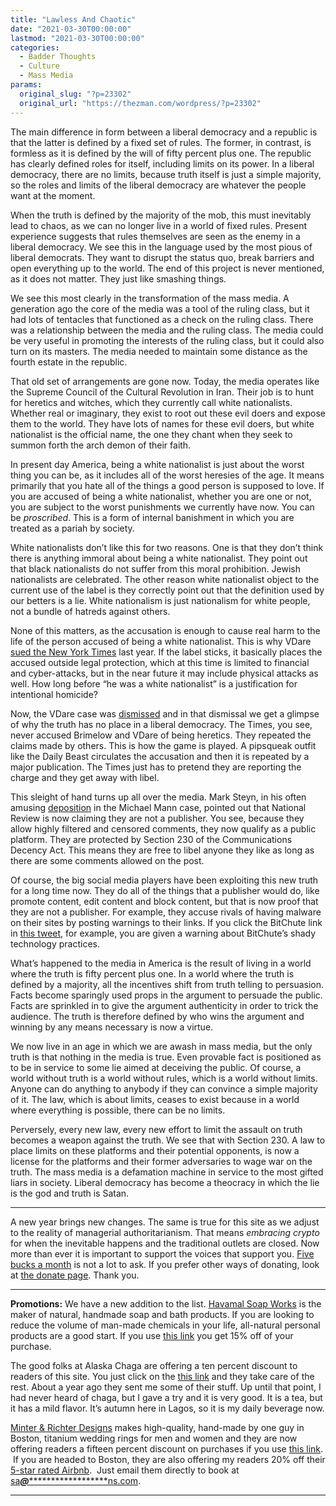 ```yaml
---
title: "Lawless And Chaotic"
date: "2021-03-30T00:00:00"
lastmod: "2021-03-30T00:00:00"
categories:
  - Badder Thoughts
  - Culture
  - Mass Media
params:
  original_slug: "?p=23302"
  original_url: "https://thezman.com/wordpress/?p=23302"
---
```


The main difference in form between a liberal democracy and a republic
is that the latter is defined by a fixed set of rules. The former, in
contrast, is formless as it is defined by the will of fifty percent plus
one. The republic has clearly defined roles for itself, including limits
on its power. In a liberal democracy, there are no limits, because truth
itself is just a simple majority, so the roles and limits of the liberal
democracy are whatever the people want at the moment.

When the truth is defined by the majority of the mob, this must
inevitably lead to chaos, as we can no longer live in a world of fixed
rules. Present experience suggests that rules themselves are seen as the
enemy in a liberal democracy. We see this in the language used by the
most pious of liberal democrats. They want to disrupt the status quo,
break barriers and open everything up to the world. The end of this
project is never mentioned, as it does not matter. They just like
smashing things.

We see this most clearly in the transformation of the mass media. A
generation ago the core of the media was a tool of the ruling class, but
it had lots of tentacles that functioned as a check on the ruling class.
There was a relationship between the media and the ruling class. The
media could be very useful in promoting the interests of the ruling
class, but it could also turn on its masters. The media needed to
maintain some distance as the fourth estate in the republic.

That old set of arrangements are gone now. Today, the media operates
like the Supreme Council of the Cultural Revolution in Iran. Their job
is to hunt for heretics and witches, which they currently call white
nationalists. Whether real or imaginary, they exist to root out these
evil doers and expose them to the world. They have lots of names for
these evil doers, but white nationalist is the official name, the one
they chant when they seek to summon forth the arch demon of their faith.

In present day America, being a white nationalist is just about the
worst thing you can be, as it includes all of the worst heresies of the
age. It means primarily that you hate all of the things a good person is
supposed to love. If you are accused of being a white nationalist,
whether you are one or not, you are subject to the worst punishments we
currently have now. You can be *proscribed*. This is a form of internal
banishment in which you are treated as a pariah by society.

White nationalists don’t like this for two reasons. One is that they
don’t think there is anything immoral about being a white nationalist.
They point out that black nationalists do not suffer from this moral
prohibition. Jewish nationalists are celebrated. The other reason white
nationalist object to the current use of the label is they correctly
point out that the definition used by our betters is a lie. White
nationalism is just nationalism for white people, not a bundle of
hatreds against others.

None of this matters, as the accusation is enough to cause real harm to
the life of the person accused of being a white nationalist. This is why
VDare [sued the New York
Times](https://www.politico.com/news/2020/01/09/brimelow-new-york-times-lawsuit-097095)
last year. If the label sticks, it basically places the accused outside
legal protection, which at this time is limited to financial and
cyber-attacks, but in the near future it may include physical attacks as
well. How long before “he was a white nationalist” is a justification
for intentional homicide?

Now, the VDare case was
[dismissed](https://lawandcrime.com/first-amendment/anti-immigration-activist-loses-defamation-lawsuit-against-the-new-york-times/)
and in that dismissal we get a glimpse of why the truth has no place in
a liberal democracy. The Times, you see, never accused Brimelow and
VDare of being heretics. They repeated the claims made by others. This
is how the game is played. A pipsqueak outfit like the Daily Beast
circulates the accusation and then it is repeated by a major
publication. The Times just has to pretend they are reporting the charge
and they get away with libel.

This sleight of hand turns up all over the media. Mark Steyn, in his
often amusing
[deposition](https://www.steynonline.com/documents/11106.pdf) in the
Michael Mann case, pointed out that National Review is now claiming they
are not a publisher. You see, because they allow highly filtered and
censored comments, they now qualify as a public platform. They are
protected by Section 230 of the Communications Decency Act. This means
they are free to libel anyone they like as long as there are some
comments allowed on the post.

Of course, the big social media players have been exploiting this new
truth for a long time now. They do all of the things that a publisher
would do, like promote content, edit content and block content, but that
is now proof that they are not a publisher. For example, they accuse
rivals of having malware on their sites by posting warnings to their
links. If you click the BitChute link in [this
tweet](https://twitter.com/JackRussellsMom/status/1345948106760855554),
for example, you are given a warning about BitChute’s shady technology
practices.

What’s happened to the media in America is the result of living in a
world where the truth is fifty percent plus one. In a world where the
truth is defined by a majority, all the incentives shift from truth
telling to persuasion. Facts become sparingly used props in the argument
to persuade the public. Facts are sprinkled in to give the argument
authenticity in order to trick the audience. The truth is therefore
defined by who wins the argument and winning by any means necessary is
now a virtue.

We now live in an age in which we are awash in mass media, but the only
truth is that nothing in the media is true. Even provable fact is
positioned as to be in service to some lie aimed at deceiving the
public. Of course, a world without truth is a world without rules, which
is a world without limits. Anyone can do anything to anybody if they can
convince a simple majority of it. The law, which is about limits, ceases
to exist because in a world where everything is possible, there can be
no limits.

Perversely, every new law, every new effort to limit the assault on
truth becomes a weapon against the truth. We see that with Section 230.
A law to place limits on these platforms and their potential opponents,
is now a license for the platforms and their former adversaries to wage
war on the truth. The mass media is a defamation machine in service to
the most gifted liars in society. Liberal democracy has become a
theocracy in which the lie is the god and truth is Satan.

------------------------------------------------------------------------

A new year brings new changes. The same is true for this site as we
adjust to the reality of managerial authoritarianism. That means
*embracing crypto* for when the inevitable happens and the traditional
outlets are closed. Now more than ever it is important to support the
voices that support you.
<a href="https://www.subscribestar.com/the-z-blog"
rel="noopener noreferrer" target="_blank">Five bucks a month</a> is not
a lot to ask. If you prefer other ways of donating, look at
<a href="https://thezman.com/wordpress/?page_id=22713" rel="noopener"
target="_blank">the donate page</a>. Thank you.

------------------------------------------------------------------------

**Promotions:** We have a new addition to the list.
<a href="https://havamalsoapworks.com/" rel="noopener"
target="_blank">Havamal Soap Works</a> is the maker of natural, handmade
soap and bath products. If you are looking to reduce the volume of
man-made chemicals in your life, all-natural personal products are a
good start. If you use
<a href="https://havamalsoapworks.com/discount/ZMAN" rel="noopener"
target="_blank">this link</a> you get 15% off of your purchase.

The good folks at Alaska Chaga are offering a ten percent discount to
readers of this site. You just click on the
<a href="https://alaskachaga.us/discount/ZMAN" rel="noopener noreferrer"
target="_blank">this link</a> and they take care of the rest. About a
year ago they sent me some of their stuff. Up until that point, I had
never heard of chaga, but I gave a try and it is very good. It is a tea,
but it has a mild flavor. It’s autumn here in Lagos, so it is my daily
beverage now.

<a href="https://www.minterandrichterdesigns.com/"
rel="noreferrer nofollow noopener" target="_blank">Minter &amp; Richter
Designs</a> makes high-quality, hand-made by one guy in Boston, titanium
wedding rings for men and women and they are now offering readers a
fifteen percent discount on purchases if you use
<a href="https://www.minterandrichterdesigns.com/discount/ZMAN"
rel="noreferrer nofollow noopener" target="_blank">this link</a>. 
 <span class="highlight"><span class="colour"><span class="font"><span class="size">If
you are headed to Boston, they are also offering my readers 20% off
their <a
href="https://www.airbnb.com/users/7988017/listings?user_id=7988017&amp;s=3"
rel="noopener noreferrer" target="_blank">5-star rated Airbnb</a>.  Just
email them directly to book at
<a href="mailto:sa***@*********************ns.com"
data-original-string="WS5ZkbI4t0Y5cnPt3QL4wg==cb77WHadtJBN07eGUezq/3l+zPPG4KM/KFcvcbnqXOZsfGzstHt/OFslN9Sg63zQB3A"><span
class="apbct-email-encoder"
data-original-string="4uEfMNrWPeyoxSmoWsETpQ==cb7V79WJbTKz2omFxD2GTyAB2nJlnX4xRa0ys635yKg6XQvA7KIKy89WfjYy6mhVomu"
title="This contact has been encoded by Anti-Spam by CleanTalk. Click to decode. To finish the decoding make sure that JavaScript is enabled in your browser.">sa<span
class="apbct-blur">***</span>@<span
class="apbct-blur">*********************</span>ns.com</span></a>.</span></span></span></span>

------------------------------------------------------------------------
